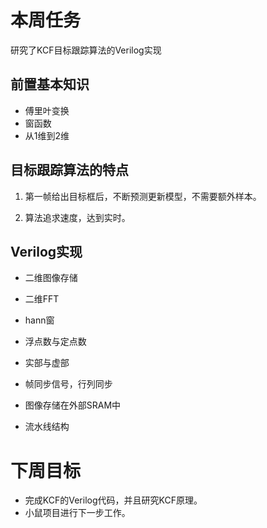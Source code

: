 # 本周任务

研究了KCF目标跟踪算法的Verilog实现

## 前置基本知识

- 傅里叶变换
- 窗函数
- 从1维到2维



## 目标跟踪算法的特点

1. 第一帧给出目标框后，不断预测更新模型，不需要额外样本。

2. 算法追求速度，达到实时。







## Verilog实现

- 二维图像存储

- 二维FFT

- hann窗

- 浮点数与定点数

- 实部与虚部

- 帧同步信号，行列同步

- 图像存储在外部SRAM中

- 流水线结构

# 下周目标

- 完成KCF的Verilog代码，并且研究KCF原理。
- 小鼠项目进行下一步工作。
